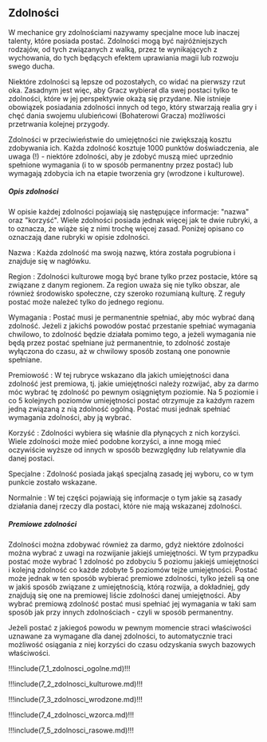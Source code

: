 ## Zdolności

W mechanice gry zdolnościami nazywamy specjalne moce lub inaczej talenty, które posiada postać. Zdolności mogą być najróżniejszych rodzajów, od tych związanych z walką, przez te wynikających z wychowania, do tych będących efektem uprawiania magii lub rozwoju swego ducha. 

Niektóre zdolności są lepsze od pozostałych, co widać na pierwszy rzut oka. Zasadnym jest więc, aby Gracz wybierał dla swej postaci tylko te zdolności, które w jej perspektywie okażą się przydane. Nie istnieje obowiązek posiadania zdolności innych od tego, który stwarzają realia gry i chęć dania swojemu ulubieńcowi (Bohaterowi Gracza) możliwości przetrwania kolejnej przygody. 

Zdolności w przeciwieństwie do umiejętności nie zwiększają kosztu zdobywania ich. Każda zdolność kosztuje 1000 punktów doświadczenia, ale uwaga (!) - niektóre zdolności, aby je zdobyć muszą mieć uprzednio spełnione wymagania (i to w sposób permanentny przez postać) lub wymagają zdobycia ich na etapie tworzenia gry (wrodzone i kulturowe).

<h5>Opis zdolności</h5>
 
W opisie każdej zdolności pojawiają się następujące informacje: "nazwa" oraz "korzyść". Wiele zdolności posiada jednak więcej jak te dwie rubryki, a to oznacza, że wiąże się z nimi trochę więcej zasad. Poniżej opisano co oznaczają dane rubryki w opisie zdolności. 

Nazwa
: Każda zdolność ma swoją nazwę, która została pogrubiona i znajduje się w nagłówku.

Region
: Zdolności kulturowe mogą być brane tylko przez postacie, które są związane z danym regionem. Za region uważa się nie tylko obszar, ale również środowisko społeczne, czy szeroko rozumianą kulturę. Z reguły postać może należeć tylko do jednego regionu.

Wymagania
: Postać musi je permanentnie spełniać, aby móc wybrać daną zdolność. Jeżeli z jakichś powodów postać przestanie spełniać wymagania chwilowo, to zdolność będzie działała pomimo tego, a jeżeli wymagania nie będą przez postać spełniane już permanentnie, to zdolność zostaje wyłączona do czasu, aż w chwilowy sposób zostaną one ponownie spełniane. 

Premiowość
: W tej rubryce wskazano dla jakich umiejętności dana zdolność jest premiowa, tj. jakie umiejętności należy rozwijać, aby za darmo móc wybrać tę zdolność po pewnym osiągniętym poziomie. Na 5 poziomie i co 5 kolejnych poziomów umiejętności postać otrzymuje za każdym razem jedną związaną z nią zdolność ogólną. Postać musi jednak spełniać wymagania zdolności, aby ją wybrać. 

Korzyść
: Zdolności wybiera się właśnie dla płynących z nich korzyści. Wiele zdolności może mieć podobne korzyści, a inne mogą mieć oczywiście wyższe od innych w sposób bezwzględny lub relatywnie dla danej postaci. 

Specjalne
: Zdolność posiada jakąś specjalną zasadę jej wyboru, co w tym punkcie zostało wskazane. 

Normalnie
: W tej części pojawiają się informacje o tym jakie są zasady działania danej rzeczy dla postaci, które nie mają wskazanej zdolności.

<h5>Premiowe zdolności</h5>

Zdolności można zdobywać również za darmo, gdyż niektóre zdolności można wybrać z uwagi na rozwijanie jakiejś umiejętności. W tym przypadku postać może wybrać 1 zdolność po zdobyciu 5 poziomu jakiejś umiejętności i kolejną zdolność co każde zdobyte 5 poziomów tejże umiejętności. Postać może jednak w ten sposób wybierać premiowe zdolności, tylko jeżeli są one w jakiś sposób związane z umiejętnością, którą rozwija, a dokładniej, gdy znajdują się one na premiowej liście zdolności danej umiejętności. Aby wybrać premiową zdolność postać musi spełniać jej wymagania w taki sam sposób jak przy innych zdolnościach - czyli w sposób permanentny. 

Jeżeli postać z jakiegoś powodu w pewnym momencie straci właściwości uznawane za wymagane dla danej zdolności, to automatycznie traci możliwość osiągania z niej korzyści do czasu odzyskania swych bazowych właściwości.

!!!include(7_1_zdolnosci_ogolne.md)!!!

!!!include(7_2_zdolnosci_kulturowe.md)!!!

!!!include(7_3_zdolnosci_wrodzone.md)!!!

!!!include(7_4_zdolnosci_wzorca.md)!!!

!!!include(7_5_zdolnosci_rasowe.md)!!!